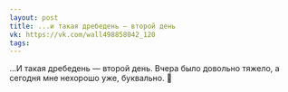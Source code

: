 ```yaml
---
layout: post
title: ...и такая дребедень — второй день
vk: https://vk.com/wall498858042_120
tags:
---
```

...И такая дребедень — второй день. Вчера было довольно тяжело, а сегодня мне нехорошо уже, буквально. 🤢